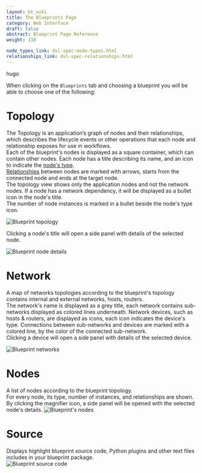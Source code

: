 ```yaml
---
layout: bt_wiki
title: The Blueprints Page
category: Web Interface
draft: false
abstract: Blueprint Page Reference
weight: 110

node_types_link: dsl-spec-node-types.html
relationships_link: dsl-spec-relationships.html
---
```

hugo

When clicking on the `Blueprints` tab and choosing a blueprint you will be able to choose one of the following:

# Topology
The Topology is an application’s graph of nodes and their relationships, which describes the lifecycle events or other operations that each node and relationship exposes for use in workflows.<br>
Each of the blueprint's nodes is displayed as a square container, which can contain other nodes. Each node has a title describing its name, and an icon to indicate the [node's type](hugo).<br>
[Relationships](hugo) between nodes are marked with arrows, starts from the connected node and ends at the target node.<br>
The topology view shows only the application nodes and not the network nodes. If a node has a network dependency, it will be displayed as a bullet icon in the node's title.<br>
The number of node instances is marked in a bullet beside the node's type icon.<br>

![Blueprint topology](hugo)

Clicking a node's title will open a side panel with details of the selected node.<br>

![Blueprint node details](hugo)

# Network
A map of networks topologies according to the blueprint's topology contains internal and external networks, hosts, routers.<br/>
The network's name is displayed as a grey title, each network contains sub-networks displayed as colored lines underneath.
Network devices, such as hosts & routers, are displayed as icons, each icon indicates the device's type.
Connections between sub-networks and devices are marked with a colored line, by the color of the connected sub-network.<br>
Clicking a device will open a side panel with details of the selected device.<br>

![Blueprint networks](hugo)

# Nodes
A list of nodes according to the blueprint topology.<br/>
For every node, its type, number of instances, and relationships are shown. By clicking the magnifier icon, a side panel will be opened with the selected node's details.
![Blueprint's nodes](hugo)

# Source
Displays highlight blueprint source code, Python plugins and other text files includes in your blueprint package.<br/>
![Blueprint source code](hugo)
